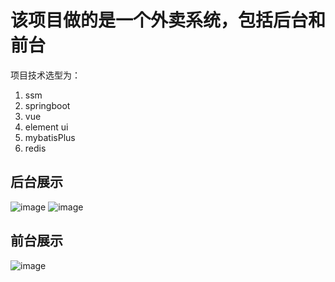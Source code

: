 # 该项目做的是一个外卖系统，包括后台和前台

项目技术选型为：
1. ssm
2. springboot
3. vue
4. element ui
5. mybatisPlus
6. redis

## 后台展示
![image](https://user-images.githubusercontent.com/72731447/180203729-cc9cc4a7-ae8b-4b25-92bd-85e5803f7bfe.png)
![image](https://user-images.githubusercontent.com/72731447/180203808-cc275050-1715-4c31-998c-1cafc02071cc.png)

## 前台展示
![image](https://user-images.githubusercontent.com/72731447/180203869-49098b87-7247-4ad7-86d3-dce980917013.png)

